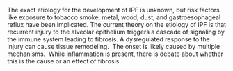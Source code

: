 The exact etiology for the development of IPF is unknown, but risk factors like exposure to tobacco smoke, metal, wood, dust, and gastroesophageal reflux have been implicated. The current theory on the etiology of IPF is that recurrent injury to the alveolar epithelium triggers a cascade of signaling by the immune system leading to fibrosis. A dysregulated response to the injury can cause tissue remodeling.  The onset is likely caused by multiple mechanisms.  While inflammation is present, there is debate about whether this is the cause or an effect of fibrosis.